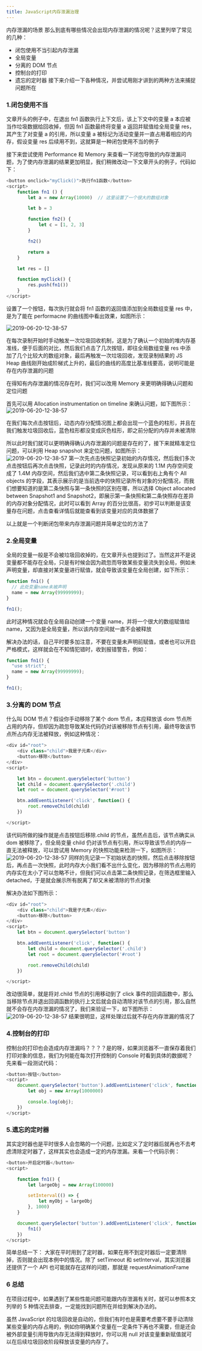 ```yaml
---
title: JavaScript内存泄漏治理
---
```


内存泄漏的场景
那么到底有哪些情况会出现内存泄漏的情况呢？这里列举了常见的几种：

- 闭包使用不当引起内存泄漏
- 全局变量
- 分离的 DOM 节点
- 控制台的打印
- 遗忘的定时器
  接下来介绍一下各种情况，并尝试用刚才讲到的两种方法来捕捉问题所在

### 1.闭包使用不当

文章开头的例子中，在退出 fn1 函数执行上下文后，该上下文中的变量 a 本应被当作垃圾数据给回收掉，但因 fn1 函数最终将变量 a 返回并赋值给全局变量 res，其产生了对变量 a 的引用，所以变量 a 被标记为活动变量并一直占用着相应的内存，假设变量 res 后续用不到，这就算是一种闭包使用不当的例子

接下来尝试使用 Performance 和 Memory 来查看一下闭包导致的内存泄漏问题，为了使内存泄漏的结果更加明显，我们稍微改动一下文章开头的例子，代码如下：

```js
<button onclick="myClick()">执行fn1函数</button>
<script>
    function fn1 () {
        let a = new Array(10000)  // 这里设置了一个很大的数组对象

        let b = 3

        function fn2() {
            let c = [1, 2, 3]
        }

        fn2()

        return a
    }

    let res = []

    function myClick() {
        res.push(fn1())
    }
</script>

```

设置了一个按钮，每次执行就会将 fn1 函数的返回值添加到全局数组变量 res 中，是为了能在 performacne 的曲线图中看出效果，如图所示：

![2019-06-20-12-38-57](https://mmbiz.qpic.cn/sz_mmbiz_gif/gMvNo9rxo40Jm8n8icgTko5QVs956D4lssW2hzR8TFicvwJ9Iqpkiak9bRMicZ8yLBXicqB4gch1edMJO0A84cmn3FA/640?wx_fmt=gif&tp=webp&wxfrom=5&wx_lazy=1&wx_co=1)

在每次录制开始时手动触发一次垃圾回收机制，这是为了确认一个初始的堆内存基准线，便于后面的对比，然后我们点击了几次按钮，即往全局数组变量 res 中添加了几个比较大的数组对象，最后再触发一次垃圾回收，发现录制结果的 JS Heap 曲线刚开始成阶梯式上升的，最后的曲线的高度比基准线要高，说明可能是存在内存泄漏的问题

在得知有内存泄漏的情况存在时，我们可以改用 Memory 来更明确得确认问题和定位问题

首先可以用 Allocation instrumentation on timeline 来确认问题，如下图所示：
![2019-06-20-12-38-57](https://mmbiz.qpic.cn/sz_mmbiz_gif/gMvNo9rxo40Jm8n8icgTko5QVs956D4lspicJqey0Ka7oia6RUyfRAibAl1I8P9VicFEqmcGic9sfgTEC293LzYY6iaew/640?wx_fmt=gif&tp=webp&wxfrom=5&wx_lazy=1&wx_co=1)

在我们每次点击按钮后，动态内存分配情况图上都会出现一个蓝色的柱形，并且在我们触发垃圾回收后，蓝色柱形都没变成灰色柱形，即之前分配的内存并未被清除

所以此时我们就可以更明确得确认内存泄漏的问题是存在的了，接下来就精准定位问题，可以利用 Heap snapshot 来定位问题，如图所示：
![2019-06-20-12-38-57](https://mmbiz.qpic.cn/sz_mmbiz_gif/gMvNo9rxo40Jm8n8icgTko5QVs956D4ls3AkUfnzPic4jDjafdY1NGK0qdXK0icicAO0NM32C8FAibprg1x4KveAwAA/640?wx_fmt=gif&tp=webp&wxfrom=5&wx_lazy=1&wx_co=1)
第一次先点击快照记录初始的内存情况，然后我们多次点击按钮后再次点击快照，记录此时的内存情况，发现从原来的 1.1M 内存空间变成了 1.4M 内存空间，然后我们选中第二条快照记录，可以看到右上角有个 All objects 的字段，其表示展示的是当前选中的快照记录所有对象的分配情况，而我们想要知道的是第二条快照与第一条快照的区别在哪，所以选择 Object allocated between Snapshot1 and Snapshot2，即展示第一条快照和第二条快照存在差异的内存对象分配情况，此时可以看到 Array 的百分比很高，初步可以判断是该变量存在问题，点击查看详情后就能查看到该变量对应的具体数据了

以上就是一个判断闭包带来内存泄漏问题并简单定位的方法了

### 2.全局变量

全局的变量一般是不会被垃圾回收掉的，在文章开头也提到过了。当然这并不是说变量都不能存在全局，只是有时候会因为疏忽而导致某些变量流失到全局，例如未声明变量，却直接对某变量进行赋值，就会导致该变量在全局创建，如下所示：

```js
function fn1() {
  // 此处变量name未被声明
  name = new Array(99999999);
}

fn1();
```

此时这种情况就会在全局自动创建一个变量 name，并将一个很大的数组赋值给 name，又因为是全局变量，所以该内存空间就一直不会被释放

解决办法的话，自己平时要多加注意，不要在变量未声明前赋值，或者也可以开启严格模式，这样就会在不知情犯错时，收到报错警告，例如：

```js
function fn1() {
  "use strict";
  name = new Array(99999999);
}

fn1();
```

### 3.分离的 DOM 节点

什么叫 DOM 节点？假设你手动移除了某个 dom 节点，本应释放该 dom 节点所占用的内存，但却因为疏忽导致某处代码仍对该被移除节点有引用，最终导致该节点所占内存无法被释放，例如这种情况：

```js
<div id="root">
    <div class="child">我是子元素</div>
    <button>移除</button>
</div>
<script>

    let btn = document.querySelector('button')
    let child = document.querySelector('.child')
    let root = document.querySelector('#root')

    btn.addEventListener('click', function() {
        root.removeChild(child)
    })

</script>
```

该代码所做的操作就是点击按钮后移除.child 的节点，虽然点击后，该节点确实从 dom 被移除了，但全局变量 child 仍对该节点有引用，所以导致该节点的内存一直无法被释放，可以尝试用 Memory 的快照功能来检测一下，如图所示：
![2019-06-20-12-38-57](https://mmbiz.qpic.cn/sz_mmbiz_gif/gMvNo9rxo40Jm8n8icgTko5QVs956D4lsgbLQbkLUY3k5Zo7kZtRtmBuqwuU1uRbdvt2cuyoImrHkHT3Pjias8icg/640?wx_fmt=gif&tp=webp&wxfrom=5&wx_lazy=1&wx_co=1)
同样的先记录一下初始状态的快照，然后点击移除按钮后，再点击一次快照，此时内存大小我们看不出什么变化，因为移除的节点占用的内存实在太小了可以忽略不计，但我们可以点击第二条快照记录，在筛选框里输入 detached，于是就会展示所有脱离了却又未被清除的节点对象

解决办法如下图所示：

```js
<div id="root">
    <div class="child">我是子元素</div>
    <button>移除</button>
</div>
<script>
    let btn = document.querySelector('button')

    btn.addEventListener('click', function() {
        let child = document.querySelector('.child')
        let root = document.querySelector('#root')

        root.removeChild(child)
    })

</script>
```

改动很简单，就是将对.child 节点的引用移动到了 click 事件的回调函数中，那么当移除节点并退出回调函数的执行上文后就会自动清除对该节点的引用，那么自然就不会存在内存泄漏的情况了，我们来验证一下，如下图所示：
![2019-06-20-12-38-57](https://mmbiz.qpic.cn/sz_mmbiz_gif/gMvNo9rxo40Jm8n8icgTko5QVs956D4lsVzXKvoGC4zic6ey9Rr5rgBY51j4oOtMBX9lu2lKGuPg8yNibUmhKyeKQ/640?wx_fmt=gif&tp=webp&wxfrom=5&wx_lazy=1&wx_co=1)
结果很明显，这样处理过后就不存在内存泄漏的情况了

### 4.控制台的打印

控制台的打印也会造成内存泄漏吗？？？？是的呀，如果浏览器不一直保存着我们打印对象的信息，我们为何能在每次打开控制的 Console 时看到具体的数据呢？先来看一段测试代码：

```js
<button>按钮</button>
<script>
    document.querySelector('button').addEventListener('click', function() {
        let obj = new Array(1000000)

        console.log(obj);
    })
</script>

```

### 5.遗忘的定时器

其实定时器也是平时很多人会忽略的一个问题，比如定义了定时器后就再也不去考虑清除定时器了，这样其实也会造成一定的内存泄漏。来看一个代码示例：

```js
<button>开启定时器</button>
<script>

    function fn1() {
        let largeObj = new Array(100000)

        setInterval(() => {
            let myObj = largeObj
        }, 1000)
    }

    document.querySelector('button').addEventListener('click', function() {
        fn1()
    })
</script>
```

简单总结一下： 大家在平时用到了定时器，如果在用不到定时器后一定要清除掉，否则就会出现本例中的情况。除了 setTimeout 和 setInterval，其实浏览器还提供了一个 API 也可能就存在这样的问题，那就是 requestAnimationFrame

### 6 总结

在项目过程中，如果遇到了某些性能问题可能跟内存泄漏有关时，就可以参照本文列举的 5 种情况去排查，一定能找到问题所在并给到解决办法的。

虽然 JavaScript 的垃圾回收是自动的，但我们有时也是需要考虑要不要手动清除某些变量的内存占用的，例如你明确某个变量在一定条件下再也不需要，但是还会被外部变量引用导致内存无法得到释放时，你可以用 null 对该变量重新赋值就可以在后续垃圾回收阶段释放该变量的内存了。

